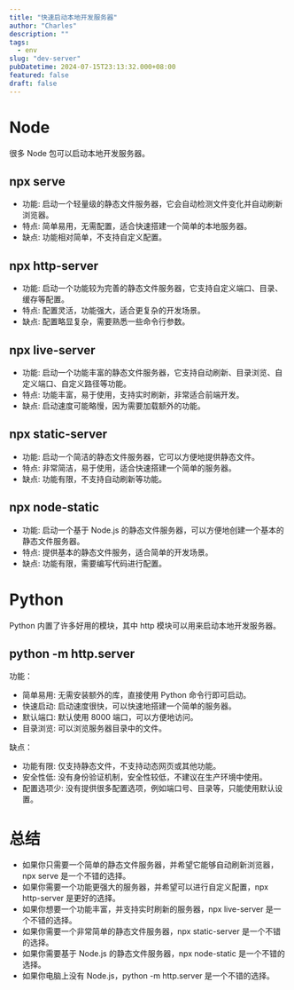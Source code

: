 ```yaml
---
title: "快速启动本地开发服务器"
author: "Charles"
description: ""
tags:
  - env
slug: "dev-server"
pubDatetime: 2024-07-15T23:13:32.000+08:00
featured: false
draft: false
---
```



# Node
很多 Node 包可以启动本地开发服务器。

## npx serve

- 功能: 启动一个轻量级的静态文件服务器，它会自动检测文件变化并自动刷新浏览器。
- 特点: 简单易用，无需配置，适合快速搭建一个简单的本地服务器。
- 缺点: 功能相对简单，不支持自定义配置。

## npx http-server

- 功能: 启动一个功能较为完善的静态文件服务器，它支持自定义端口、目录、缓存等配置。
- 特点: 配置灵活，功能强大，适合更复杂的开发场景。
- 缺点: 配置略显复杂，需要熟悉一些命令行参数。

## npx live-server

- 功能: 启动一个功能丰富的静态文件服务器，它支持自动刷新、目录浏览、自定义端口、自定义路径等功能。
- 特点: 功能丰富，易于使用，支持实时刷新，非常适合前端开发。
- 缺点: 启动速度可能略慢，因为需要加载额外的功能。

## npx static-server

- 功能: 启动一个简洁的静态文件服务器，它可以方便地提供静态文件。
- 特点: 非常简洁，易于使用，适合快速搭建一个简单的服务器。
- 缺点: 功能有限，不支持自动刷新等功能。

## npx node-static

- 功能: 启动一个基于 Node.js 的静态文件服务器，可以方便地创建一个基本的静态文件服务器。
- 特点: 提供基本的静态文件服务，适合简单的开发场景。
- 缺点: 功能有限，需要编写代码进行配置。

# Python
Python 内置了许多好用的模块，其中 http 模块可以用来启动本地开发服务器。

## python -m http.server

功能：

- 简单易用: 无需安装额外的库，直接使用 Python 命令行即可启动。
- 快速启动: 启动速度很快，可以快速地搭建一个简单的服务器。
- 默认端口: 默认使用 8000 端口，可以方便地访问。
- 目录浏览: 可以浏览服务器目录中的文件。

缺点：

- 功能有限: 仅支持静态文件，不支持动态网页或其他功能。
- 安全性低: 没有身份验证机制，安全性较低，不建议在生产环境中使用。
- 配置选项少: 没有提供很多配置选项，例如端口号、目录等，只能使用默认设置。


# 总结
- 如果你只需要一个简单的静态文件服务器，并希望它能够自动刷新浏览器，npx serve 是一个不错的选择。
- 如果你需要一个功能更强大的服务器，并希望可以进行自定义配置，npx http-server 是更好的选择。
- 如果你想要一个功能丰富，并支持实时刷新的服务器，npx live-server 是一个不错的选择。
- 如果你需要一个非常简单的静态文件服务器，npx static-server 是一个不错的选择。
- 如果你需要基于 Node.js 的静态文件服务器，npx node-static 是一个不错的选择。
- 如果你电脑上没有 Node.js，python -m http.server 是一个不错的选择。